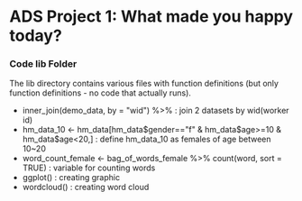 # ADS Project 1: What made you happy today?
### Code lib Folder

The lib directory contains various files with function definitions (but only function definitions - no code that actually runs).

* inner_join(demo_data, by = "wid") %>%  :  join 2 datasets by wid(worker id)
* hm_data_10 <- hm_data[hm_data$gender=="f" & hm_data$age>=10 & hm_data$age<20,]  : define hm_data_10 as females of age between 10~20
* word_count_female <- bag_of_words_female %>%
  count(word, sort = TRUE)  : variable for counting words
* ggplot()  : creating graphic
* wordcloud()  : creating word cloud
